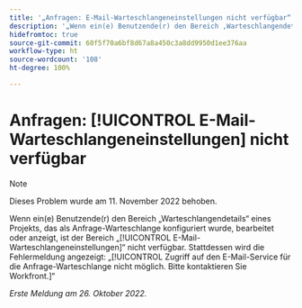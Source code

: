 ```yaml
---
title: '„Anfragen: E-Mail-Warteschlangeneinstellungen nicht verfügbar“'
description: '„Wenn ein(e) Benutzende(r) den Bereich ‚Warteschlangendetails‘ eines Projekts, das als Anfrage-Warteschlange konfiguriert wurde, bearbeitet oder anzeigt, ist der Bereich ‚E-Mail-Warteschlangeneinstellungen‘ nicht verfügbar. Stattdessen wird die Fehlermeldung angezeigt: ‚Zugriff auf den E-Mail-Service für die Anfrage-Warteschlange nicht möglich‘. Bitte kontaktieren Sie Workfront.“'
hidefromtoc: true
source-git-commit: 60f5f70a6bf8d67a8a450c3a8dd9950d1ee376aa
workflow-type: ht
source-wordcount: '108'
ht-degree: 100%

---
```



# Anfragen: [!UICONTROL E-Mail-Warteschlangeneinstellungen] nicht verfügbar

>[!NOTE]
>
>Dieses Problem wurde am 11. November 2022 behoben.

Wenn ein(e) Benutzende(r) den Bereich „Warteschlangendetails“ eines Projekts, das als Anfrage-Warteschlange konfiguriert wurde, bearbeitet oder anzeigt, ist der Bereich „[!UICONTROL E-Mail-Warteschlangeneinstellungen]“ nicht verfügbar. Stattdessen wird die Fehlermeldung angezeigt: „[!UICONTROL Zugriff auf den E-Mail-Service für die Anfrage-Warteschlange nicht möglich. Bitte kontaktieren Sie Workfront.]“

_Erste Meldung am 26. Oktober 2022._

